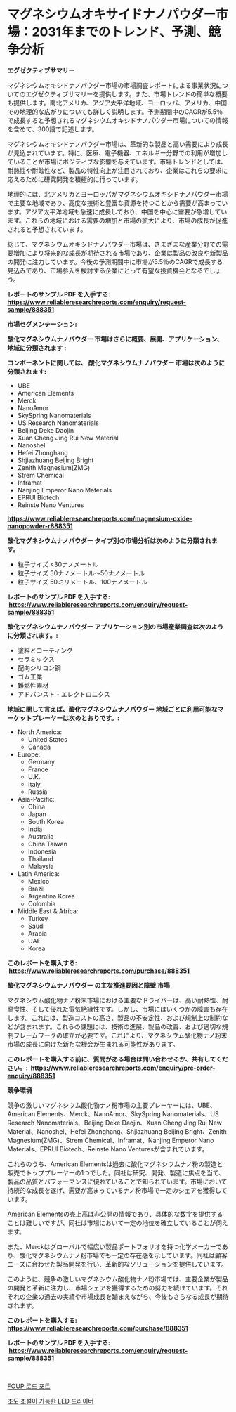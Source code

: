 <p><h1>マグネシウムオキサイドナノパウダー市場：2031年までのトレンド、予測、競争分析</h1></p><p><strong>エグゼクティブサマリー</strong></p>
<p><p>マグネシウムオキシドナノパウダー市場の市場調査レポートによる事業状況についてのエグゼクティブサマリーを提供します。また、市場トレンドの簡単な概要も提供します。南北アメリカ、アジア太平洋地域、ヨーロッパ、アメリカ、中国での地理的な広がりについても詳しく説明します。予測期間中のCAGRが5.5％で成長すると予想されるマグネシウムオキシドナノパウダー市場についての情報を含めて、300語で記述します。</p><p>マグネシウムオキシドナノパウダー市場は、革新的な製品と高い需要により成長が見込まれています。特に、医療、電子機器、エネルギー分野での利用が増加していることが市場にポジティブな影響を与えています。市場トレンドとしては、耐熱性や耐蝕性など、製品の特性向上が注目されており、企業はこれらの要求に応えるために研究開発を積極的に行っています。</p><p>地理的には、北アメリカとヨーロッパがマグネシウムオキシドナノパウダー市場で主要な地域であり、高度な技術と豊富な資源を持つことから需要が高まっています。アジア太平洋地域も急速に成長しており、中国を中心に需要が急増しています。これらの地域における需要の増加と市場の拡大により、市場の成長が促進されると予想されています。</p><p>総じて、マグネシウムオキシドナノパウダー市場は、さまざまな産業分野での需要増加により将来的な成長が期待される市場であり、企業は製品の改良や新製品の開発に注力しています。今後の予測期間中に市場が5.5％のCAGRで成長する見込みであり、市場参入を検討する企業にとって有望な投資機会となるでしょう。</p></p>
<p><strong>レポートのサンプル PDF を入手する: <a href="https://www.reliableresearchreports.com/enquiry/request-sample/888351">https://www.reliableresearchreports.com/enquiry/request-sample/888351</a></strong></p>
<p><strong>市場セグメンテーション:</strong></p>
<p><strong> 酸化マグネシウムナノパウダー 市場はさらに概要、展開、アプリケーション、地域に分類されます :</strong></p>
<p><strong>コンポーネントに関しては、 酸化マグネシウムナノパウダー 市場は次のように分類されます: &nbsp;</strong></p>
<p><ul><li>UBE</li><li>American Elements</li><li>Merck</li><li>NanoAmor</li><li>SkySpring Nanomaterials</li><li>US Research Nanomaterials</li><li>Beijing Deke Daojin</li><li>Xuan Cheng Jing Rui New Material</li><li>Nanoshel</li><li>Hefei Zhonghang</li><li>Shjiazhuang Beijing Bright</li><li>Zenith Magnesium(ZMG)</li><li>Strem Chemical</li><li>Inframat</li><li>Nanjing Emperor Nano Materials</li><li>EPRUI Biotech</li><li>Reinste Nano Ventures</li></ul></p>
<p><strong><a href="https://www.reliableresearchreports.com/magnesium-oxide-nanopowder-r888351">https://www.reliableresearchreports.com/magnesium-oxide-nanopowder-r888351</a></strong></p>
<p><strong> 酸化マグネシウムナノパウダー タイプ別の市場分析は次のように分類されます。:</strong></p>
<p><ul><li>粒子サイズ <30ナノメートル</li><li>粒子サイズ 30ナノメートル〜50ナノメートル</li><li>粒子サイズ 50ミリメートル、100ナノメートル</li></ul></p>
<p><strong>レポートのサンプル PDF を入手する: &nbsp;<a href="https://www.reliableresearchreports.com/enquiry/request-sample/888351">https://www.reliableresearchreports.com/enquiry/request-sample/888351</a></strong></p>
<p><strong> 酸化マグネシウムナノパウダー アプリケーション別の市場産業調査は次のように分類されます。:</strong></p>
<p><ul><li>塗料とコーティング</li><li>セラミックス</li><li>配向シリコン鋼</li><li>ゴム工業</li><li>難燃性素材</li><li>アドバンスト・エレクトロニクス</li></ul></p>
<p><strong>地域に関して言えば、酸化マグネシウムナノパウダー 地域ごとに利用可能なマーケットプレーヤーは次のとおりです。:</strong></p>
<p><ul>
    <li>
        North America:
        <ul>
            <li>United States</li>
            <li>Canada</li>
        </ul>
    </li>
    <li>
        Europe:
        <ul>
            <li>Germany</li>
            <li>France</li>
            <li>U.K.</li>
            <li>Italy</li>
            <li>Russia</li>
        </ul>
    </li>
    <li>
        Asia-Pacific:
        <ul>
            <li>China</li>
            <li>Japan</li>
            <li>South Korea</li>
            <li>India</li>
            <li>Australia</li>
            <li>China Taiwan</li>
            <li>Indonesia</li>
            <li>Thailand</li>
            <li>Malaysia</li>
        </ul>
    </li>
    <li>
        Latin America:
        <ul>
            <li>Mexico</li>
            <li>Brazil</li>
            <li>Argentina Korea</li>
            <li>Colombia</li>
        </ul>
    </li>
    <li>
        Middle East & Africa:
        <ul>
            <li>Turkey</li>
            <li>Saudi</li>
            <li>Arabia</li>
            <li>UAE</li>
            <li>Korea</li>
        </ul>
    </li>
    </ul></p>
<p><strong>このレポートを購入する: &nbsp;<a href="https://www.reliableresearchreports.com/purchase/888351">https://www.reliableresearchreports.com/purchase/888351</a></strong></p>
<p><strong>酸化マグネシウムナノパウダー の主な推進要因と障壁 市場</strong></p>
<p><p>マグネシウム酸化物ナノ粉末市場における主要なドライバーは、高い耐熱性、耐腐食性、そして優れた電気絶縁性です。しかし、市場にはいくつかの障害も存在します。これには、製造コストの高さ、製品の不安定性、および規制上の制約などが含まれます。これらの課題には、技術の進展、製品の改善、および適切な規制フレームワークの確立が必要です。これにより、マグネシウム酸化物ナノ粉末市場の成長に向けた新たな機会が生まれる可能性があります。</p></p>
<p><strong>このレポートを購入する前に、質問がある場合は問い合わせるか、共有してください。:&nbsp; <a href="https://www.reliableresearchreports.com/enquiry/pre-order-enquiry/888351">https://www.reliableresearchreports.com/enquiry/pre-order-enquiry/888351</a></strong></p>
<p><strong>競争環境</strong></p>
<p><p>競争の激しいマグネシウム酸化物ナノ粉市場の主要プレーヤーには、UBE、American Elements、Merck、NanoAmor、SkySpring Nanomaterials、US Research Nanomaterials、Beijing Deke Daojin、Xuan Cheng Jing Rui New Material、Nanoshel、Hefei Zhonghang、Shjiazhuang Beijing Bright、Zenith Magnesium(ZMG)、Strem Chemical、Inframat、Nanjing Emperor Nano Materials、EPRUI Biotech、Reinste Nano Venturesが含まれています。</p><p>これらのうち、American Elementsは過去に酸化マグネシウムナノ粉の製造と販売でトッププレーヤーの1つでした。同社は研究、開発、製造に焦点を当て、製品の品質とパフォーマンスに優れていることで知られています。市場において持続的な成長を遂げ、需要が高まっているナノ粉市場で一定のシェアを獲得しています。</p><p>American Elementsの売上高は非公開の情報であり、具体的な数字を提供することは難しいですが、同社は市場において一定の地位を確立していることが伺えます。</p><p>また、Merckはグローバルで幅広い製品ポートフォリオを持つ化学メーカーであり、酸化マグネシウムナノ粉市場でも一定の存在感を示しています。同社は顧客ニーズに合わせた製品開発を行い、革新的なソリューションを提供しています。</p><p>このように、競争の激しいマグネシウム酸化物ナノ粉市場では、主要企業が製品の開発と革新に注力し、市場シェアを獲得するための努力を続けています。それぞれの企業の過去の実績や市場成長を踏まえながら、今後もさらなる成長が期待されます。</p></p>
<p><strong>このレポートを購入する: &nbsp; <a href="https://www.reliableresearchreports.com/purchase/888351">https://www.reliableresearchreports.com/purchase/888351</a></strong></p>
<p><strong>レポートのサンプル PDF を入手する: &nbsp;<a href="https://www.reliableresearchreports.com/enquiry/request-sample/888351">https://www.reliableresearchreports.com/enquiry/request-sample/888351</a></strong><strong></strong></p>
<p>&nbsp;</p>
<p><p><a href="https://github.com/WilburKihn5676/Market-Research-Report-List-1/blob/main/736477527981.md">FOUP 로드 포트</a></p><p><a href="https://github.com/wallacBahrtyinger567686/Market-Research-Report-List-1/blob/main/780169628108.md">조도 조절이 가능한 LED 드라이버</a></p></p>
